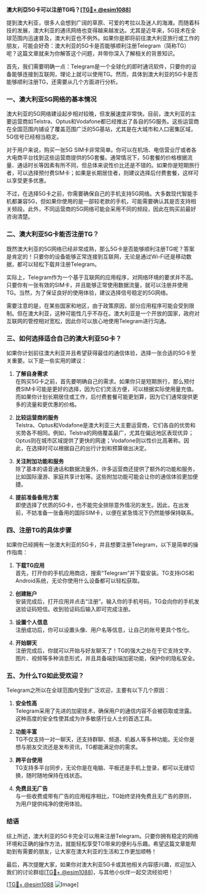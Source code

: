 **澳大利亞5G卡可以注册TG吗？[[TG💪+ @esim1088](https://t.me/s/esim1088)]**

提到澳大利亚，很多人会想到广阔的草原、可爱的考拉以及迷人的海滩。而随着科技的发展，澳大利亚的通讯网络也变得越来越发达。尤其是近年来，5G技术在全球范围内迅速普及，澳大利亚也不例外。如果你是即将前往澳大利亚旅行或工作的朋友，可能会好奇：澳大利亚的5G卡是否能够顺利注册Telegram（简称TG）呢？这篇文章就来为你解答这个问题，并带你深入了解相关的背景知识。

首先，我们需要明确一点：Telegram是一个全球化的即时通讯软件，只要你的设备能够连接到互联网，理论上就可以使用TG。然而，具体到澳大利亚的5G卡是否能够顺利注册TG，还需要从几个方面进行分析。

### **一、澳大利亚5G网络的基本情况**

澳大利亚的5G网络建设起步相对较晚，但发展速度非常快。目前，澳大利亚的主要运营商如Telstra、Optus和Vodafone都已经推出了各自的5G服务。这些运营商在全国范围内铺设了覆盖范围广泛的5G基站，尤其是在大城市和人口密集区域，5G信号已经相当稳定。

对于用户来说，购买一张5G SIM卡非常简单。你可以在机场、电信营业厅或者各大电商平台找到这些运营商提供的5G套餐。通常情况下，5G套餐的价格根据流量、通话时长等因素有所不同，但总体来说性价比还是不错的。如果你是短期旅行者，可以选择预付费SIM卡；如果是长期居住者，则建议选择后付费套餐，这样可以享受更多优惠。

不过，在选择5G卡之前，你需要确保自己的手机支持5G网络。大多数现代智能手机都兼容5G，但如果你使用的是一部较老款的手机，可能需要确认其是否支持相关频段。此外，不同运营商的5G网络可能会采用不同的频段，因此在购买前最好咨询清楚。

### **二、澳大利亚5G卡能否注册TG？**

既然澳大利亚的5G网络已经非常成熟，那么5G卡是否能够顺利注册TG呢？答案是肯定的！只要你的设备能够正常连接到互联网，无论是通过Wi-Fi还是移动数据，都可以轻松下载并注册Telegram。

实际上，Telegram作为一个基于互联网的应用程序，对网络环境的要求并不高。只要你有一张有效的SIM卡，并且能够正常使用数据流量，就可以注册并使用TG。当然，为了保证良好的使用体验，建议选择信号稳定的5G网络。

需要注意的是，在某些国家和地区，由于政策原因，部分应用程序可能会受到限制。但在澳大利亚，这种可能性几乎不存在。澳大利亚是一个开放的国家，政府对互联网的管控相对宽松，因此你可以放心地使用Telegram进行沟通。

### **三、如何选择适合自己的澳大利亚5G卡？**

如果你计划前往澳大利亚并且希望获得最佳的通信体验，选择一张合适的5G卡至关重要。以下是一些实用的建议：

1. **了解自身需求**  
   在购买5G卡之前，首先要明确自己的需求。如果你只是短期旅行，那么预付费SIM卡可能是更好的选择，因为它们灵活方便，可以根据实际使用量充值。而如果你计划长期居住或工作，后付费套餐可能更划算，因为它们通常提供更多的流量和更优惠的价格。

2. **比较运营商的服务**  
   Telstra、Optus和Vodafone是澳大利亚三大主要运营商，它们各自的优势和劣势各不相同。例如，Telstra的网络覆盖最广，尤其在偏远地区表现优异；Optus则在城市区域提供了更快的网速；Vodafone则以性价比高著称。因此，在选择时可以根据自己的出行计划和预算做出决定。

3. **关注附加功能和服务**  
   除了基本的语音通话和数据流量外，许多运营商还提供了额外的功能和服务，比如国际漫游、家庭共享计划等。这些附加功能可能会让你的通信体验更加便捷。

4. **提前准备备用方案**  
   即使选择了优质的5G卡，也不能完全排除意外情况的发生。因此，在出发前，不妨准备一张备用的国际SIM卡，以便在紧急情况下仍然能够保持联系。

### **四、注册TG的具体步骤**

如果你已经拥有一张澳大利亚的5G卡，并且想要注册Telegram，以下是简单的操作指南：

1. **下载TG应用**  
   首先，打开你的手机应用商店，搜索“Telegram”并下载安装。TG支持iOS和Android系统，无论你使用什么设备都可以轻松获取。

2. **创建账户**  
   安装完成后，打开应用并点击“注册”。输入你的手机号码，TG会向你的手机发送验证码短信。收到验证码后输入即可完成注册。

3. **设置个人信息**  
   注册成功后，你可以设置头像、用户名等信息，让自己的账号更具个性化。

4. **开始聊天**  
   注册完成后，你就可以开始与好友聊天了！TG的强大之处在于它支持文字、图片、视频等多种消息形式，并且具备端到端加密功能，保护你的隐私安全。

### **五、为什么TG如此受欢迎？**

Telegram之所以在全球范围内受到广泛欢迎，主要有以下几个原因：

1. **安全性高**  
   Telegram采用了先进的加密技术，确保用户的通信内容不会被窃取或泄露。这种高度的安全性使其成为许多敏感行业人士的首选工具。

2. **功能丰富**  
   TG不仅支持一对一聊天，还支持群聊、频道、机器人等多种功能。无论你是想与朋友交流还是发布资讯，TG都能满足你的需求。

3. **跨平台使用**  
   TG支持多平台同步，无论你是在电脑、平板还是手机上登录，都可以无缝切换，随时随地保持在线状态。

4. **免费且无广告**  
   与一些收费或带有广告的应用程序相比，TG始终坚持免费且无广告的原则，为用户提供纯净的使用体验。

### **结语**

综上所述，澳大利亚的5G卡完全可以用来注册Telegram。只要你拥有稳定的网络环境和正确的操作方法，就能轻松享受TG带来的便利与乐趣。希望这篇文章能帮助到有需要的朋友，让大家在澳大利亚的生活和工作更加顺畅！

最后，再次提醒大家，如果你对澳大利亚5G卡或其他相关内容感兴趣，欢迎加入我们的讨论群组[[TG💪+ @esim1088](https://t.me/s/esim1088)]，与其他小伙伴一起交流经验吧！

[[TG💪+ @esim1088](https://t.me/s/esim1088) ![Image](https://i.postimg.cc/4NQfJmqS/Snipaste-2025-05-13-00-14-12.png)]